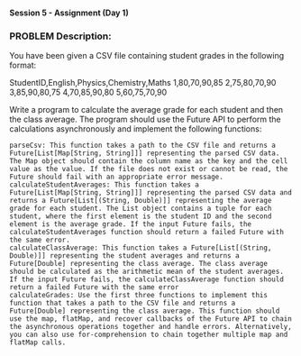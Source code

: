 #### Session 5 - Assignment (Day 1)
### PROBLEM Description: 

You have been given a CSV file containing student grades in the following format:

StudentID,English,Physics,Chemistry,Maths
1,80,70,90,85
2,75,80,70,90
3,85,90,80,75
4,70,85,90,80
5,60,75,70,90

Write a program to calculate the average grade for each student and then the class average. The program should use the Future API to perform the calculations asynchronously and implement the following functions:

    parseCsv: This function takes a path to the CSV file and returns a Future[List[Map[String, String]]] representing the parsed CSV data. The Map object should contain the column name as the key and the cell value as the value. If the file does not exist or cannot be read, the Future should fail with an appropriate error message.
    calculateStudentAverages: This function takes a Future[List[Map[String, String]]] representing the parsed CSV data and returns a Future[List[(String, Double)]] representing the average grade for each student. The List object contains a tuple for each student, where the first element is the student ID and the second element is the average grade. If the input Future fails, the calculateStudentAverages function should return a failed Future with the same error.
    calculateClassAverage: This function takes a Future[List[(String, Double)]] representing the student averages and returns a Future[Double] representing the class average. The class average should be calculated as the arithmetic mean of the student averages. If the input Future fails, the calculateClassAverage function should return a failed Future with the same error
    calculateGrades: Use the first three functions to implement this function that takes a path to the CSV file and returns a Future[Double] representing the class average. This function should use the map, flatMap, and recover callbacks of the Future API to chain the asynchronous operations together and handle errors. Alternatively, you can also use for-comprehension to chain together multiple map and flatMap calls.
